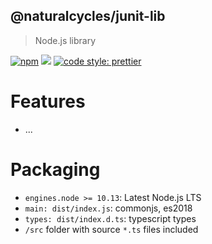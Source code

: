 ## @naturalcycles/junit-lib

> Node.js library

[![npm](https://img.shields.io/npm/v/@naturalcycles/junit-lib/latest.svg)](https://www.npmjs.com/package/@naturalcycles/junit-lib)
[![](https://circleci.com/gh/NaturalCycles/junit-lib.svg?style=shield&circle-token=123)](https://circleci.com/gh/NaturalCycles/junit-lib)
[![code style: prettier](https://img.shields.io/badge/code_style-prettier-ff69b4.svg?style=flat-square)](https://github.com/prettier/prettier)

# Features

- ...

# Packaging

- `engines.node >= 10.13`: Latest Node.js LTS
- `main: dist/index.js`: commonjs, es2018
- `types: dist/index.d.ts`: typescript types
- `/src` folder with source `*.ts` files included
